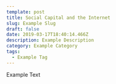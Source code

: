 ```yaml
---
template: post
title: Social Capital and the Internet
slug: Example Slug
draft: false
date: 2019-03-17T18:40:14.466Z
description: Example Description
category: Example Category
tags:
  - Example Tag
---
```

Example Text
